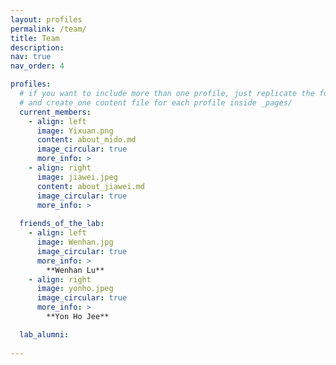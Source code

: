 ```yaml
---
layout: profiles
permalink: /team/
title: Team
description: 
nav: true
nav_order: 4

profiles:
  # if you want to include more than one profile, just replicate the following block
  # and create one content file for each profile inside _pages/
  current_members:
    - align: left
      image: Yixuan.png
      content: about_mido.md
      image_circular: true
      more_info: >
    - align: right
      image: jiawei.jpeg
      content: about_jiawei.md
      image_circular: true
      more_info: >
    
  friends_of_the_lab:
    - align: left
      image: Wenhan.jpg
      image_circular: true
      more_info: >
        **Wenhan Lu**
    - align: right
      image: yonho.jpeg
      image_circular: true
      more_info: >
        **Yon Ho Jee**

  lab_alumni:
    
---
```

